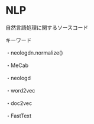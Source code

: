 # NLP
自然言語処理に関するソースコード

キーワード

・neologdn.normalize()

・MeCab

・neologd

・word2vec

・doc2vec

・FastText
